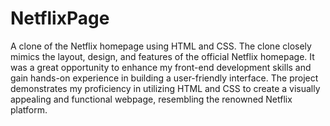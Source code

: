 # NetflixPage
A clone of the Netflix homepage using HTML and CSS. The clone closely mimics the layout, design, and features of the official Netflix homepage. It was a great opportunity to enhance my front-end development skills and gain hands-on experience in building a user-friendly interface. The project demonstrates my proficiency in utilizing HTML and CSS to create a visually appealing and functional webpage, resembling the renowned Netflix platform.
